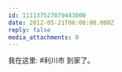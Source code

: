 ```yaml
---
id: 111137527879443000
date: 2012-05-21T06:00:00.000Z
reply: false
media_attachments: 0
---
```


我在这里: #利川市 到家了。 ​​​​

